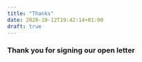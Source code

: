 ```yaml
---
title: "Thanks"
date: 2020-10-12T19:42:14+01:00
draft: true
---
```


### Thank you for signing our open letter

